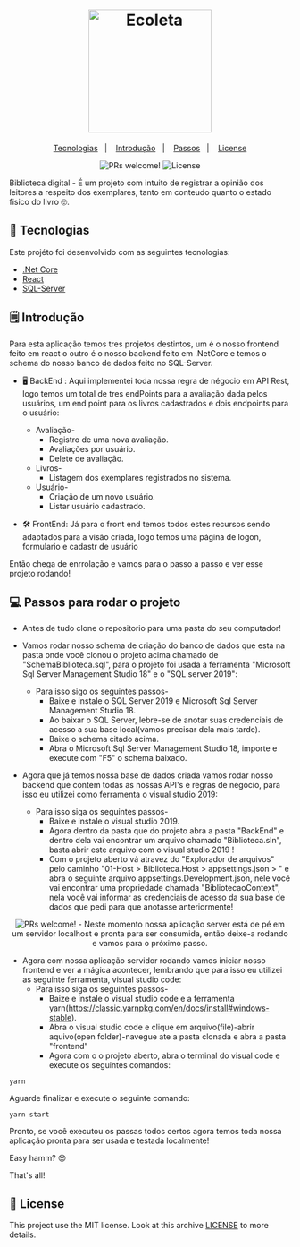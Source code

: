 <h1 align="center">
    <img alt="Ecoleta" title="Ecoleta" src="https://github.com/reginaldobrz/LibraryControll/blob/master/frontend/src/assets/logo.png" width="220px" />
</h1>
<p align="center">
  <a href="#-tecnologias">Tecnologias</a>&nbsp;&nbsp;&nbsp;|&nbsp;&nbsp;&nbsp;
  <a href="#-introdução">Introdução</a>&nbsp;&nbsp;&nbsp;|&nbsp;&nbsp;&nbsp;
  <a href="#-passos-para-rodar-o-rojeto">Passos</a>&nbsp;&nbsp;&nbsp;|&nbsp;&nbsp;&nbsp;
  <a href="#memo-license">License</a>
</p>

<p align="center">  
 <img src="https://img.shields.io/static/v1?label=PRs&message=welcome&color=7159c1&labelColor=000000" alt="PRs welcome!" />

<img alt="License" src="https://img.shields.io/static/v1?label=license&message=MIT&color=7159c1&labelColor=000000">
  </p>



Biblioteca digital - É um projeto com intuito de registrar a opinião dos leitores a respeito dos exemplares, tanto em conteudo quanto o estado fisico do livro 🤓.

## 🚀 Tecnologias
Este projéto foi desenvolvido com as seguintes tecnologias:

- [.Net Core](https://dotnet.microsoft.com/)
- [React](https://reactjs.org)
- [SQL-Server](https://www.microsoft.com/pt-br/sql-server?rtc=1)

## 🗒 Introdução 
Para esta aplicação temos tres projetos destintos, um é o nosso frontend feito em react o outro é o nosso backend feito em .NetCore e temos o schema do nosso banco de dados feito no SQL-Server.

* 🖥 BackEnd : Aqui implementei toda nossa regra de négocio em API Rest, logo temos um total de tres endPoints para a avaliação dada pelos usuários, um end point para os livros cadastrados e dois endpoints para o usuário:
    * Avaliação-
        - Registro de uma nova avaliação.
        - Avaliações por usuário.
        - Delete de avaliação.
    * Livros-
        - Listagem dos exemplares registrados no sistema.
    * Usuário-
        - Criação de um novo usuário.
        - Listar usuário cadastrado.

* 🛠 FrontEnd: Já para o front end temos todos estes recursos sendo adaptados para a visão criada, logo temos uma página de logon, formulario e cadastr de usuário

Então chega de enrrolação e vamos para o passo a passo e ver esse projeto rodando!


## 💻 Passos para rodar o projeto

* Antes de tudo clone o repositorio para uma pasta do seu computador!

* Vamos rodar nosso schema de criação do banco de dados que esta na pasta onde você clonou o projeto acima chamado de "SchemaBiblioteca.sql",
para o projeto foi usada a ferramenta "Microsoft Sql Server Management Studio 18" e o "SQL server 2019":
    * Para isso sigo os seguintes passos-
        - Baixe e instale o SQL Server 2019 e Microsoft Sql Server Management Studio 18.
        - Ao baixar o SQL Server, lebre-se de anotar suas credenciais de acesso a sua base local(vamos precisar dela mais tarde).
        - Baixe o schema citado acima.
        - Abra o Microsoft Sql Server Management Studio 18, importe e execute com "F5" o schema baixado.
* Agora que já temos nossa base de dados criada vamos rodar nosso backend que contem todas as nossas API's e regras de negócio, para isso eu utilizei como ferramenta o visual studio 2019:
    * Para isso siga os seguintes passos-
        - Baixe e instale o visual studio 2019.
        - Agora dentro da pasta que do projeto abra a pasta "BackEnd" e dentro dela vai encontrar um arquivo chamado "Biblioteca.sln", basta abrir este arquivo com o visual studio 2019 !
        - Com o projeto aberto vá atravez do "Explorador de arquivos" pelo caminho "01-Host > Biblioteca.Host > appsettings.json > " e abra o seguinte arquivo appsettings.Development.json, nele você vai encontrar uma propriedade chamada "BibliotecaoContext", nela você vai informar as credenciais de acesso da sua base de dados que pedi para que anotasse anteriormente!
<p align="center">  
 <img src="https://github.com/reginaldobrz/LibraryControll/blob/master/img/StringCone.png" alt="PRs welcome!" />
        - Neste momento nossa aplicação server está de pé em um servidor localhost e pronta para ser consumida, então deixe-a rodando e vamos para o próximo passo.
    
* Agora com nossa aplicação servidor rodando vamos iniciar nosso frontend e ver a mágica acontecer, lembrando que para isso eu utilizei as seguinte ferramenta, visual studio code:
    * Para isso siga os seguintes passos-
        - Baize e instale o visual studio code e a ferramenta yarn(https://classic.yarnpkg.com/en/docs/install#windows-stable).
        - Abra o visual studio code e clique em arquivo(file)-abrir aquivo(open folder)-navegue ate a pasta clonada e abra a pasta "frontend"
        - Agora com o o projeto aberto, abra o terminal do visual code e execute os seguintes comandos:
````
yarn 
````
Aguarde finalizar e execute o seguinte comando:
````
yarn start 
````

Pronto, se você executou os passas todos certos agora temos toda nossa aplicação pronta para ser usada e testada localmente!

Easy hamm? 😎

That's all!


## :memo: License

This project use the MIT license. Look at this archive [LICENSE](LICENSE) to more details.


